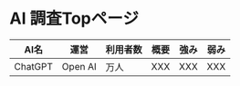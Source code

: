 # AI 調査Topページ
| AI名 | 運営 | 利用者数 | 概要 | 強み | 弱み |
| --- | --- | --- | --- | --- | --- |
| ChatGPT | Open AI | 万人 | XXX | XXX | XXX |
